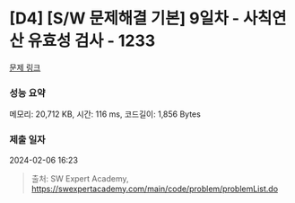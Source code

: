 # [D4] [S/W 문제해결 기본] 9일차 - 사칙연산 유효성 검사 - 1233 

[문제 링크](https://swexpertacademy.com/main/code/problem/problemDetail.do?contestProbId=AV141176AIwCFAYD) 

### 성능 요약

메모리: 20,712 KB, 시간: 116 ms, 코드길이: 1,856 Bytes

### 제출 일자

2024-02-06 16:23



> 출처: SW Expert Academy, https://swexpertacademy.com/main/code/problem/problemList.do